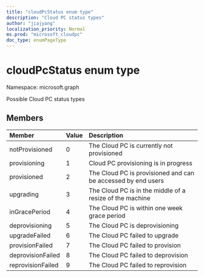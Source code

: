 ```yaml
---
title: "cloudPcStatus enum type"
description: "Cloud PC status types"
author: "jiajyang"
localization_priority: Normal
ms.prod: "microsoft_cloudpc"
doc_type: enumPageType
---
```


# cloudPcStatus enum type

Namespace: microsoft.graph

Possible Cloud PC status types

## Members
|Member|Value|Description|
|:---|:---|:---|
|notProvisioned|0|The Cloud PC is currently not provisioned|
|provisioning|1|Cloud PC provisioning is in progress|
|provisioned|2|The Cloud PC is provisioned and can be accessed by end users|
|upgrading|3|The Cloud PC is in the middle of a resize of the machine|
|inGracePeriod|4|The Cloud PC is within one week grace period
|deprovisioning|5|The Cloud PC is deprovisioning|
|upgradeFailed|6|The Cloud PC failed to upgrade|
|provisionFailed|7|The Cloud PC failed to provision|
|deprovisionFailed|8|The Cloud PC failed to deprovision|
|reprovisionFailed|9|The Cloud PC failed to reprovision|
